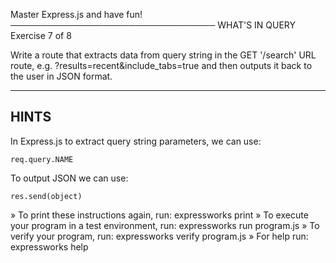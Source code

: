 
 Master Express.js and have fun!
─────────────────────────────────
 WHAT'S IN QUERY
 Exercise 7 of 8

Write a route that extracts data from query string in the GET '/search' URL
route, e.g. ?results=recent&include_tabs=true and then outputs it back to
the user in JSON format.

-------------------------------------------------------------------------------

## HINTS

In Express.js to extract query string parameters, we can use:

    req.query.NAME

To output JSON we can use:

    res.send(object)


 » To print these instructions again, run: expressworks print
 » To execute your program in a test environment, run: expressworks run program.js
 » To verify your program, run: expressworks verify program.js
 » For help run: expressworks help
